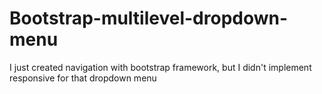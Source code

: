 Bootstrap-multilevel-dropdown-menu
==================================
<p>I just created navigation with bootstrap framework, but I didn't implement responsive for that dropdown menu </p>
